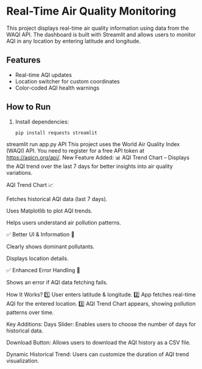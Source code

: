 # Real-Time Air Quality Monitoring

This project displays real-time air quality information using data from the WAQI API. The dashboard is built with Streamlit and allows users to monitor AQI in any location by entering latitude and longitude.

## Features
- Real-time AQI updates
- Location switcher for custom coordinates
- Color-coded AQI health warnings

## How to Run
1. Install dependencies:
   ```bash
   pip install requests streamlit
streamlit run app.py
API
This project uses the World Air Quality Index (WAQI) API. You need to register for a free API token at https://aqicn.org/api/.
New Feature Added:
📊 AQI Trend Chart – Displays the AQI trend over the last 7 days for better insights into air quality variations.


 AQI Trend Chart 📈

Fetches historical AQI data (last 7 days).

Uses Matplotlib to plot AQI trends.

Helps users understand air pollution patterns.

✅ Better UI & Information 🎨

Clearly shows dominant pollutants.

Displays location details.

✅ Enhanced Error Handling 🚨

Shows an error if AQI data fetching fails.




How It Works?
1️⃣ User enters latitude & longitude.
2️⃣ App fetches real-time AQI for the entered location.
3️⃣ AQI Trend Chart appears, showing pollution patterns over time.



Key Additions:
Days Slider: Enables users to choose the number of days for historical data.

Download Button: Allows users to download the AQI history as a CSV file.

Dynamic Historical Trend: Users can customize the duration of AQI trend visualization.
